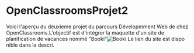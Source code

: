 # OpenClassroomsProjet2
Voici l'aperçu du deuxieme projet du parcours Dévelopmment Web  de chez OpenClassrooms.L'objectif est d'intégrer la maquette d'un site de planification de vacances nommé "Booki"![Booki](https://user-images.githubusercontent.com/123657709/214919807-a9931aeb-8f1a-49df-9c55-8e466cfa30d6.jpg)
Le lien du site est dispo nible dans la descri.
